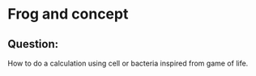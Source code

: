 # Frog and concept


## Question:
How to do a calculation using cell or bacteria inspired from game of life.
